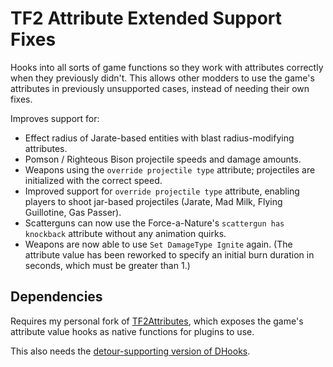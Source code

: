 # TF2 Attribute Extended Support Fixes

Hooks into all sorts of game functions so they work with attributes correctly when they
previously didn't.  This allows other modders to use the game's attributes in previously
unsupported cases, instead of needing their own fixes.

Improves support for:

- Effect radius of Jarate-based entities with blast radius-modifying attributes.
- Pomson / Righteous Bison projectile speeds and damage amounts.
- Weapons using the `override projectile type` attribute; projectiles are initialized with the
correct speed.
- Improved support for `override projectile type` attribute, enabling players to shoot jar-based
projectiles (Jarate, Mad Milk, Flying Guillotine, Gas Passer).
- Scatterguns can now use the Force-a-Nature's `scattergun has knockback` attribute without any
animation quirks.
- Weapons are now able to use `Set DamageType Ignite` again.  (The attribute value has been
reworked to specify an initial burn duration in seconds, which must be greater than 1.)

## Dependencies

Requires my personal fork of [TF2Attributes][], which exposes the game's attribute value hooks
as native functions for plugins to use.

This also needs the [detour-supporting version of DHooks][dynhooks].

[TF2Attributes]: https://github.com/nosoop/tf2attributes
[dynhooks]: https://forums.alliedmods.net/showpost.php?p=2588686&postcount=589
